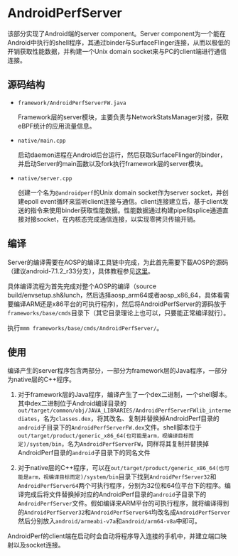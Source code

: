 # AndroidPerfServer

该部分实现了Android端的server component。Server component为一个能在Android中执行的shell程序，其通过binder与SurfaceFlinger连接，从而以极低的开销获取性能数据，并构建一个Unix domain socket来与PC的client端进行通信连接。

## 源码结构

* `framework/AndroidPerfServerFW.java`

    Framework层的server模块，主要负责与NetworkStatsManager对接，获取eBPF统计的应用流量信息。

* `native/main.cpp`
    
    启动daemon进程在Android后台运行，然后获取SurfaceFlinger的binder，并启动Server的main函数以及fork执行framework层的server模块。

* `native/server.cpp`

    创建一个名为`@androidperf`的Unix domain socket作为server socket，并创建epoll event循环来监听client连接与通信。client连接建立后，基于client发送的指令来使用binder获取性能数据。性能数据通过构建pipe和splice通道直接对接socket，在内核态完成通信连接，以实现零拷贝传输开销。

## 编译

Server的编译需要在AOSP的编译工具链中完成，为此首先需要下载AOSP的源码（建议android-7.1.2_r33分支），具体教程参见[这里](https://source.android.com/setup/build/downloading)。 

具体编译流程为首先完成对整个AOSP的编译（source build/envsetup.sh&lunch，然后选择aosp_arm64或者aosp_x86_64，具体看需要编译ARM还是x86平台的可执行程序)，然后将AndroidPerfServer的源码放于`frameworks/base/cmds`目录下（其它目录理论上也可以，只要能正常编译就行）。

执行`mmm frameworks/base/cmds/AndroidPerfServer/`。

## 使用

编译产生的server程序包含两部分，一部分为framework层的Java程序，一部分为native层的C++程序。

1. 对于framework层的Java程序，编译产生了一个dex二进制，一个shell脚本。其中dex二进制位于Android编译目录的`out/target/common/obj/JAVA_LIBRARIES/AndroidPerfServerFWlib_intermediates`，名为`classes.dex`，将其改名、复制并替换掉AndroidPerf目录的`android`子目录下的`AndroidPerfServerFW.dex`文件。shell脚本位于`out/target/product/generic_x86_64(也可能是arm，视编译目标而定)/system/bin`，名为`AndroidPerfServerFW`，同样将其复制并替换掉AndroidPerf目录的`android`子目录下的同名文件

2. 对于native层的C++程序，可以在`out/target/product/generic_x86_64(也可能是arm，视编译目标而定)/system/bin`目录下找到`AndroidPerfServer32`和`AndroidPerfServer64`两个可执行程序，分别为32位和64位平台下的程序。编译完成后将文件替换掉对应的AndroidPerf目录的`android`子目录下的`AndroidPerfServer`文件。假如编译来ARM平台的可执行程序，就将编译得到的`AndroidPerfServer32`和`AndroidPerfServer64`均改名成`AndroidPerfServer`然后分别放入`android/armeabi-v7a`和`android/arm64-v8a`中即可。

AndroidPerf的client端在启动时会自动将程序导入连接的手机中，并建立端口映射以及socket连接。

